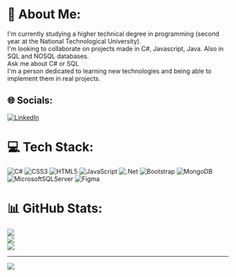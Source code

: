 # 💫 About Me:
I'm currently studying a higher technical degree in programming (second year at the National Technological University).<br>I'm looking to collaborate on projects made in C#, Javascript, Java. Also in SQL and NOSQL databases.<br>Ask me about C# or SQL<br>I'm a person dedicated to learning new technologies and being able to implement them in real projects.


## 🌐 Socials:
[![LinkedIn](https://img.shields.io/badge/LinkedIn-%230077B5.svg?logo=linkedin&logoColor=white)](https://linkedin.com/in/federico-gonzalez-itsf) 

# 💻 Tech Stack:
![C#](https://img.shields.io/badge/c%23-%23239120.svg?style=for-the-badge&logo=csharp&logoColor=white) ![CSS3](https://img.shields.io/badge/css3-%231572B6.svg?style=for-the-badge&logo=css3&logoColor=white) ![HTML5](https://img.shields.io/badge/html5-%23E34F26.svg?style=for-the-badge&logo=html5&logoColor=white) ![JavaScript](https://img.shields.io/badge/javascript-%23323330.svg?style=for-the-badge&logo=javascript&logoColor=%23F7DF1E) ![.Net](https://img.shields.io/badge/.NET-5C2D91?style=for-the-badge&logo=.net&logoColor=white) ![Bootstrap](https://img.shields.io/badge/bootstrap-%238511FA.svg?style=for-the-badge&logo=bootstrap&logoColor=white) ![MongoDB](https://img.shields.io/badge/MongoDB-%234ea94b.svg?style=for-the-badge&logo=mongodb&logoColor=white) ![MicrosoftSQLServer](https://img.shields.io/badge/Microsoft%20SQL%20Server-CC2927?style=for-the-badge&logo=microsoft%20sql%20server&logoColor=white) ![Figma](https://img.shields.io/badge/figma-%23F24E1E.svg?style=for-the-badge&logo=figma&logoColor=white)
# 📊 GitHub Stats:
![](https://github-readme-stats.vercel.app/api?username=FedericoGonzalezGiordano&theme=dark&hide_border=false&include_all_commits=false&count_private=false)<br/>
![](https://github-readme-streak-stats.herokuapp.com/?user=FedericoGonzalezGiordano&theme=dark&hide_border=false)<br/>
![](https://github-readme-stats.vercel.app/api/top-langs/?username=FedericoGonzalezGiordano&theme=dark&hide_border=false&include_all_commits=false&count_private=false&layout=compact)


---
[![](https://visitcount.itsvg.in/api?id=FedericoGonzalezGiordano&icon=0&color=0)](https://visitcount.itsvg.in)

<!-- Proudly created with GPRM ( https://gprm.itsvg.in ) -->
